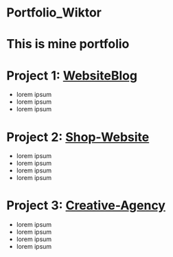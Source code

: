 # Portfolio_Wiktor
# **This is mine portfolio**


# Project 1:  [WebsiteBlog](https://github.com/Wiktor-prog/WebsiteBlog) 

* lorem ipsum
* lorem ipsum
* lorem ipsum


# Project 2: [Shop-Website](https://github.com/Wiktor-prog/Shop-Website)

* lorem ipsum
* lorem ipsum
* lorem ipsum
* lorem ipsum


# Project 3: [Creative-Agency](https://github.com/Wiktor-prog/Creative-Agency)

* lorem ipsum
* lorem ipsum
* lorem ipsum
* lorem ipsum



